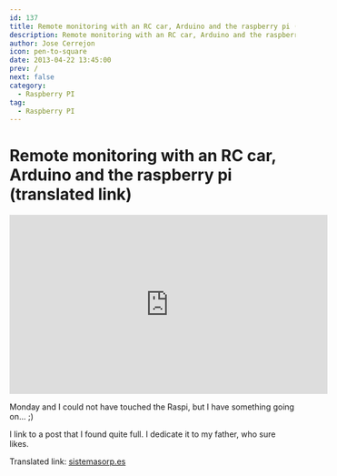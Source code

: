 ```yaml
---
id: 137
title: Remote monitoring with an RC car, Arduino and the raspberry pi (translated link)
description: Remote monitoring with an RC car, Arduino and the raspberry pi (translated link)
author: Jose Cerrejon
icon: pen-to-square
date: 2013-04-22 13:45:00
prev: /
next: false
category:
  - Raspberry PI
tag:
  - Raspberry PI
---
```


# Remote monitoring with an RC car, Arduino and the raspberry pi (translated link)

<iframe width="560" height="315" src="http://www.youtube.com/embed/7cpkeEOFRRA" frameborder="0" allowfullscreen></iframe>

Monday and I could not have touched the Raspi, but I have something going on... ;)

I link to a post that I found quite full. I dedicate it to my father, who sure likes.

Translated link: [sistemasorp.es](http://translate.google.com/translate?sl=es&tl=en&js=n&prev=_t&hl=es&ie=UTF-8&eotf=1&u=http%3A%2F%2Fwww.sistemasorp.es%2F2013%2F03%2F23%2Ftelevigilancia-con-un-coche-rc-arduino-y-la-raspberry-pi%2F)